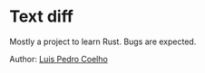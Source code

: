 # Text diff

Mostly a project to learn Rust. Bugs are expected.

Author: [Luis Pedro Coelho](http://luispedro.org)

